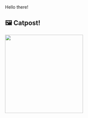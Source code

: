 Hello there!



## 🖼️ Catpost!

<sub>
    <img src="https://cdn2.thecatapi.com/images/MTc1Nzk4OA.gif" height="256">
</sub>

